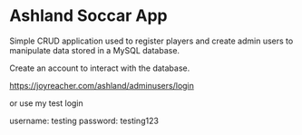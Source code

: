 # Ashland Soccar App

Simple CRUD application used to register players and create admin users to manipulate data stored in a MySQL database.

Create an account to interact with the database.

https://joyreacher.com/ashland/adminusers/login

or use my test login 

username: testing
password: testing123
